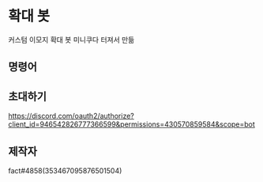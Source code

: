 # 확대 봇

커스텀 이모지 확대 봇
미니쿠다 터져서 만듦

## 명령어


## 초대하기
https://discord.com/oauth2/authorize?client_id=946542826777366599&permissions=430570859584&scope=bot

## 제작자
fact#4858(353467095876501504)